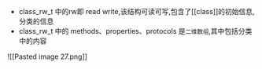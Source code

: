 
* class_rw_t 中的rw即 read write,该结构可读可写,包含了[[class]]的初始信息,分类的信息
* class_rw_t 中的 methods、properties、protocols 是`二维数组`,其中包括分类中的内容

![[Pasted image 27.png]]



